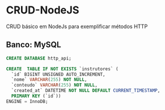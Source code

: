 # CRUD-NodeJS

CRUD básico em NodeJs para exemplificar métodos HTTP

## Banco: MySQL
```sql
CREATE DATABASE http_api;

CREATE  TABLE IF NOT EXISTS `instrutores` (
  `id` BIGINT UNSIGNED AUTO_INCREMENT,
  `nome` VARCHAR(255) NOT NULL,
  `conteudo` VARCHAR(255) NOT NULL,
  `created_at` DATETIME NOT NULL DEFAULT CURRENT_TIMESTAMP,
  PRIMARY KEY (`id`))
ENGINE = InnoDB;
```
